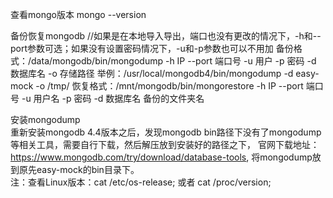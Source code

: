 
查看mongo版本
mongo --version             

备份恢复mongodb
//如果是在本地导入导出，端口也没有更改的情况下，-h和--port参数可选；如果没有设置密码情况下，-u和-p参数也可以不用加
备份格式：/data/mongodb/bin/mongodump -h IP --port 端口号 -u 用户 -p 密码 -d 数据库名 -o 存储路径
举例：/usr/local/mongodb4/bin/mongodump -d easy-mock -o /tmp/
恢复格式：/mnt/mongodb/bin/mongorestore -h IP --port 端口号 -u 用户名 -p 密码  -d 数据库名 备份的文件夹名

安装mongodump  
重新安装mongodb 4.4版本之后，发现mongodb bin路径下没有了mongodump等相关工具，需要自行下载，然后解压放到安装好的路径之下， 官网下载地址：https://www.mongodb.com/try/download/database-tools, 将mongodump放到原先easy-mock的bin目录下。  
注：查看Linux版本：cat /etc/os-release; 或者 cat /proc/version;
